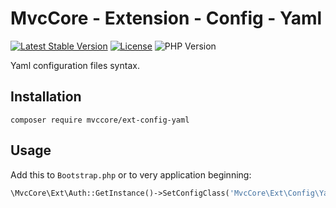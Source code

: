 # MvcCore - Extension - Config - Yaml

[![Latest Stable Version](https://img.shields.io/badge/Stable-v5.0.0-brightgreen.svg?style=plastic)](https://github.com/mvccore/ext-config-yaml/releases)
[![License](https://img.shields.io/badge/License-BSD%203-brightgreen.svg?style=plastic)](https://mvccore.github.io/docs/mvccore/5.0.0/LICENSE.md)
![PHP Version](https://img.shields.io/badge/PHP->=5.4-brightgreen.svg?style=plastic)

Yaml configuration files syntax.

## Installation
```shell
composer require mvccore/ext-config-yaml
```

## Usage
Add this to `Bootstrap.php` or to very application beginning:
```php
\MvcCore\Ext\Auth::GetInstance()->SetConfigClass('MvcCore\Ext\Config\Yaml');
```
